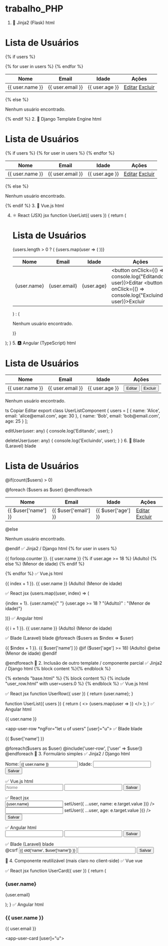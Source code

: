 # trabalho_PHP
1. 🐍 Jinja2 (Flask)
html
<h1>Lista de Usuários</h1>

{% if users %}
<table>
  <thead>
    <tr>
      <th>Nome</th><th>Email</th><th>Idade</th><th>Ações</th>
    </tr>
  </thead>
  <tbody>
    {% for user in users %}
    <tr>
      <td>{{ user.name }}</td>
      <td>{{ user.email }}</td>
      <td>{{ user.age }}</td>
      <td>
        <a href="/edit/{{ user.name }}">Editar</a>
        <a href="/delete/{{ user.name }}">Excluir</a>
      </td>
    </tr>
    {% endfor %}
  </tbody>
</table>
{% else %}
<p>Nenhum usuário encontrado.</p>
{% endif %}
2. 🐍 Django Template Engine
html
<h1>Lista de Usuários</h1>
{% if users %}
<table>
  <thead>
    <tr>
      <th>Nome</th><th>Email</th><th>Idade</th><th>Ações</th>
    </tr>
  </thead>
  <tbody>
    {% for user in users %}
    <tr>
      <td>{{ user.name }}</td>
      <td>{{ user.email }}</td>
      <td>{{ user.age }}</td>
      <td>
        <a href="{% url 'edit_user' user.name %}">Editar</a>
        <a href="{% url 'delete_user' user.name %}">Excluir</a>
      </td>
    </tr>
    {% endfor %}
  </tbody>
</table>
{% else %}
<p>Nenhum usuário encontrado.</p>
{% endif %}
3. 🔧 Vue.js
html
<template>
  <div>
    <h1>Lista de Usuários</h1>

    <table v-if="users.length">
      <thead>
        <tr>
          <th>Nome</th><th>Email</th><th>Idade</th><th>Ações</th>
        </tr>
      </thead>
      <tbody>
        <tr v-for="user in users" :key="user.email">
          <td>{{ user.name }}</td>
          <td>{{ user.email }}</td>
          <td>{{ user.age }}</td>
          <td>
            <button @click="editUser(user)">Editar</button>
            <button @click="deleteUser(user)">Excluir</button>
          </td>
        </tr>
      </tbody>
    </table>

    <p v-else>Nenhum usuário encontrado.</p>
  </div>
</template>

<script>
export default {
  data() {
    return {
      users: [
        { name: 'Alice', email: 'alice@email.com', age: 30 },
        { name: 'Bob', email: 'bob@email.com', age: 25 }
      ]
    };
  },
  methods: {
    editUser(user) {
      console.log('Editando', user);
    },
    deleteUser(user) {
      console.log('Excluindo', user);
    }
  }
};
</script>
4. ⚛️ React (JSX)
jsx
function UserList({ users }) {
  return (
    <div>
      <h1>Lista de Usuários</h1>

      {users.length > 0 ? (
        <table>
          <thead>
            <tr>
              <th>Nome</th><th>Email</th><th>Idade</th><th>Ações</th>
            </tr>
          </thead>
          <tbody>
            {users.map(user => (
              <tr key={user.email}>
                <td>{user.name}</td>
                <td>{user.email}</td>
                <td>{user.age}</td>
                <td>
                  <button onClick={() => console.log("Editando", user)}>Editar</button>
                  <button onClick={() => console.log("Excluindo", user)}>Excluir</button>
                </td>
              </tr>
            ))}
          </tbody>
        </table>
      ) : (
        <p>Nenhum usuário encontrado.</p>
      )}
    </div>
  );
}
5. 🅰️ Angular (TypeScript)
html
<h1>Lista de Usuários</h1>

<table *ngIf="users.length > 0">
  <thead>
    <tr>
      <th>Nome</th><th>Email</th><th>Idade</th><th>Ações</th>
    </tr>
  </thead>
  <tbody>
    <tr *ngFor="let user of users">
      <td>{{ user.name }}</td>
      <td>{{ user.email }}</td>
      <td>{{ user.age }}</td>
      <td>
        <button (click)="editUser(user)">Editar</button>
        <button (click)="deleteUser(user)">Excluir</button>
      </td>
    </tr>
  </tbody>
</table>

<p *ngIf="users.length === 0">Nenhum usuário encontrado.</p>
ts
Copiar
Editar
export class UserListComponent {
  users = [
    { name: 'Alice', email: 'alice@email.com', age: 30 },
    { name: 'Bob', email: 'bob@email.com', age: 25 }
  ];

  editUser(user: any) {
    console.log('Editando', user);
  }

  deleteUser(user: any) {
    console.log('Excluindo', user);
  }
}
6. 🐘 Blade (Laravel)
blade
<h1>Lista de Usuários</h1>

@if(count($users) > 0)
<table>
  <thead>
    <tr>
      <th>Nome</th><th>Email</th><th>Idade</th><th>Ações</th>
    </tr>
  </thead>
  <tbody>
    @foreach ($users as $user)
    <tr>
      <td>{{ $user['name'] }}</td>
      <td>{{ $user['email'] }}</td>
      <td>{{ $user['age'] }}</td>
      <td>
        <a href="{{ route('users.edit', $user['name']) }}">Editar</a>
        <a href="{{ route('users.delete', $user['name']) }}">Excluir</a>
      </td>
    </tr>
    @endforeach
  </tbody>
</table>
@else
<p>Nenhum usuário encontrado.</p>
@endif
✅ Jinja2 / Django
html
{% for user in users %}
  <p>{{ forloop.counter }}. {{ user.name }}
    {% if user.age >= 18 %}
      (Adulto)
    {% else %}
      (Menor de idade)
    {% endif %}
  </p>
{% endfor %}
✅ Vue.js
html
<p v-for="(user, index) in users" :key="user.email">
  {{ index + 1 }}. {{ user.name }}
  <span v-if="user.age >= 18">(Adulto)</span>
  <span v-else>(Menor de idade)</span>
</p>
✅ React
jsx
{users.map((user, index) => (
  <p key={user.email}>
    {index + 1}. {user.name}{" "}
    {user.age >= 18 ? "(Adulto)" : "(Menor de idade)"}
  </p>
))}
✅ Angular
html
<p *ngFor="let user of users; index as i">
  {{ i + 1 }}. {{ user.name }}
  <span *ngIf="user.age >= 18">(Adulto)</span>
  <span *ngIf="user.age < 18">(Menor de idade)</span>
</p>
✅ Blade (Laravel)
blade
@foreach ($users as $index => $user)
  <p>{{ $index + 1 }}. {{ $user['name'] }}
    @if ($user['age'] >= 18)
      (Adulto)
    @else
      (Menor de idade)
    @endif
  </p>
@endforeach
🔹 2. Inclusão de outro template / componente parcial
✅ Jinja2 / Django
html
<!-- base.html -->
<html>
  <body>
    {% block content %}{% endblock %}
  </body>
</html>

<!-- user_list.html -->
{% extends "base.html" %}
{% block content %}
  {% include "user_row.html" with user=users.0 %}
{% endblock %}
✅ Vue.js
html
<!-- UserRow.vue -->
<template>
  <tr><td>{{ user.name }}</td></tr>
</template>

<!-- UserList.vue -->
<UserRow v-for="u in users" :key="u.email" :user="u" />
✅ React
jsx
function UserRow({ user }) {
  return <tr><td>{user.name}</td></tr>;
}

function UserList({ users }) {
  return (
    <>
      {users.map(user => <UserRow key={user.email} user={user} />)}
    </>
  );
}
✅ Angular
html
<!-- user-row.component.html -->
<tr><td>{{ user.name }}</td></tr>

<!-- user-list.component.html -->
<app-user-row *ngFor="let u of users" [user]="u"></app-user-row>
✅ Blade
blade
<!-- user-row.blade.php -->
<tr><td>{{ $user['name'] }}</td></tr>

<!-- main.blade.php -->
@foreach($users as $user)
  @include('user-row', ['user' => $user])
@endforeach
🔹 3. Formulário simples
✅ Jinja2 / Django
html
<form method="post">
  Nome: <input type="text" name="name" value="{{ user.name }}">
  Idade: <input type="number" name="age" value="{{ user.age }}">
  <button type="submit">Salvar</button>
</form>
✅ Vue.js
html
<form @submit.prevent="save">
  <input v-model="user.name" type="text" placeholder="Nome" />
  <input v-model="user.age" type="number" />
  <button type="submit">Salvar</button>
</form>
✅ React
jsx
<form onSubmit={handleSubmit}>
  <input
    type="text"
    value={user.name}
    onChange={e => setUser({ ...user, name: e.target.value })}
  />
  <input
    type="number"
    value={user.age}
    onChange={e => setUser({ ...user, age: e.target.value })}
  />
  <button type="submit">Salvar</button>
</form>
✅ Angular
html
<form (ngSubmit)="save()" #userForm="ngForm">
  <input [(ngModel)]="user.name" name="name" />
  <input [(ngModel)]="user.age" name="age" type="number" />
  <button type="submit">Salvar</button>
</form>
✅ Blade (Laravel)
blade
<form method="POST" action="/users/save">
  @csrf
  <input type="text" name="name" value="{{ old('name', $user['name']) }}">
  <input type="number" name="age" value="{{ old('age', $user['age']) }}">
  <button type="submit">Salvar</button>
</form>
🔹 4. Componente reutilizável (mais claro no client-side)
✅ Vue
vue
<!-- UserCard.vue -->
<template>
  <div class="card">
    <h3>{{ user.name }}</h3>
    <p>{{ user.email }}</p>
  </div>
</template>

<script>
export default {
  props: ['user']
};
</script>
✅ React
jsx
function UserCard({ user }) {
  return (
    <div className="card">
      <h3>{user.name}</h3>
      <p>{user.email}</p>
    </div>
  );
}
✅ Angular
html
<!-- user-card.component.html -->
<div class="card">
  <h3>{{ user.name }}</h3>
  <p>{{ user.email }}</p>
</div>

<!-- Usage -->
<app-user-card [user]="u"></app-user-card>


